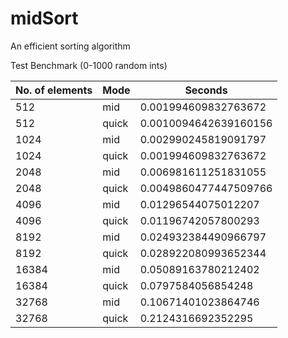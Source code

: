 # midSort
An efficient sorting algorithm

Test Benchmark (0-1000 random ints)

| No. of elements | Mode | Seconds |
| --------------- | ---- | ------- |
| 512 |mid| 0.001994609832763672 |
| 512 |quick| 0.0010094642639160156 |
| 1024 |mid| 0.002990245819091797 |
| 1024 |quick| 0.001994609832763672 |
| 2048 |mid| 0.006981611251831055 |
| 2048 |quick| 0.0049860477447509766 |
| 4096 |mid| 0.01296544075012207 |
| 4096 |quick| 0.01196742057800293 |
| 8192 |mid| 0.024932384490966797 |
| 8192 |quick| 0.028922080993652344 |
| 16384 |mid| 0.05089163780212402 |
| 16384 |quick| 0.0797584056854248 |
| 32768 |mid| 0.10671401023864746 |
| 32768 |quick| 0.2124316692352295 |
